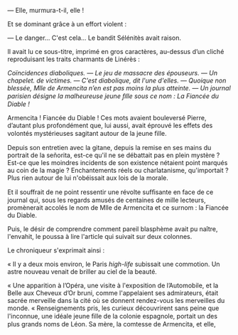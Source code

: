 — Elle, murmura-t-il, elle !

Et se dominant grâce à un effort violent :

— Le danger... C'est cela... Le bandit Sélénitès avait raison.

Il avait lu ce sous-titre, imprimé en gros caractères, au-dessus d’un
cliché reproduisant les traits charmants de Linérès :


_Coïncidences diaboliques. — Le jeu de massacre des épouseurs. —
Un chapelet. de victimes. — C'est diabolique, dit l'une d'elles.
— Quoique non blessée, Mlle de Armencita n’en est
pas moins la plus atteinte. — Un journal
parisien désigne la malheureuse
jeune ﬁlle sous ce nom :
La Fiancée du
Diable !_

Armencita ! Fiancée du Diable ! Ces mots avaient bouleversé Pierre,
d’autant plus profondément que, lui aussi, avait éprouvé les effets des
volontés mystérieuses sagitant autour de la jeune ﬁlle.

Depuis son entretien avec la gitane, depuis la remise en ses mains du
portrait de la señorita, est-ce qu'il ne se débattait pas en plein mystère ?
Est-ce que les moindres incidents de son existence nétaient point marqués
au coin de la magie ? Enchantements réels ou charlatanisme, qu'importait ?
Plus rien autour de lui n'obéissait aux lois de la morale.

Et il souffrait de ne point ressentir une révolte sufﬁsante en face de ce
journal qui, sous les regards amusés de centaines de mille lecteurs,
promènerait accolés le nom de Mlle de Armencita et ce surnom : la Fiancée du Diable.

Puis, le désir de comprendre comment pareil blasphème avait pu naître,
l'envahit, le poussa à lire l'article qui suivait sur deux colonnes.

Le chroniqueur s'exprimait ainsi :

« Il y a deux mois environ, le Paris _high-life_ subissait une commotion. Un
astre nouveau venait de briller au ciel de la beauté.

« Une apparition à l’Opéra, une visite à l'exposition de l’Automobile, et la
Belle aux Cheveux d’Or bruni, comme l'appelaient ses admirateurs, était
sacrée merveille dans la cité où se donnent rendez-vous les merveilles
du monde.
« Renseignements pris, les curieux découvrirent sans peine que l'inconnue,
une idéale jeune ﬁlle de la colonie espagnole, portait un des plus grands noms de Léon. Sa mère, la comtesse de Armencita, et elle,
